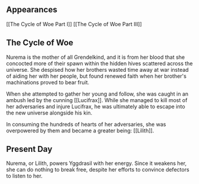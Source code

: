 ## Appearances
[[The Cycle of Woe Part I]]
[[The Cycle of Woe Part III]]

## The Cycle of Woe

Nurema is the mother of all Grendelkind, and it is from her blood that she concocted more of their spawn within the hidden hives scattered across the universe. She despised how her brothers wasted time away at war instead of aiding her with her people, but found renewed faith when her brother's machinations proved to bear fruit.

When she attempted to gather her young and follow, she was caught in an ambush led by the cunning [[Lucifrax]]. While she managed to kill most of her adversaries and injure Lucifrax, he was ultimately able to escape into the new universe alongside his kin.

In consuming the hundreds of hearts of her adversaries, she was overpowered by them and became a greater being: [[Lilith]].

## Present Day

Nurema, or Lilith, powers Yggdrasil with her energy. Since it weakens her, she can do nothing to break free, despite her efforts to convince defectors to listen to her.